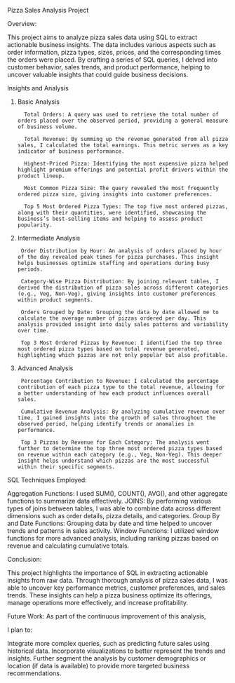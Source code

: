 Pizza Sales Analysis Project

Overview:

This project aims to analyze pizza sales data using SQL to extract actionable business insights. The data includes various aspects such as order information, pizza types, sizes, prices, and the corresponding times the orders were placed. By crafting a series of SQL queries, I delved into customer behavior, sales trends, and product performance, helping to uncover valuable insights that could guide business decisions.

Insights and Analysis

1. Basic Analysis
   
         Total Orders: A query was used to retrieve the total number of orders placed over the observed period, providing a general measure of business volume.
   
         Total Revenue: By summing up the revenue generated from all pizza sales, I calculated the total earnings. This metric serves as a key indicator of business performance.
   
         Highest-Priced Pizza: Identifying the most expensive pizza helped highlight premium offerings and potential profit drivers within the product lineup.
   
         Most Common Pizza Size: The query revealed the most frequently ordered pizza size, giving insights into customer preferences.
   
         Top 5 Most Ordered Pizza Types: The top five most ordered pizzas, along with their quantities, were identified, showcasing the business’s best-selling items and helping to assess product popularity.
   
2. Intermediate Analysis
   
        Order Distribution by Hour: An analysis of orders placed by hour of the day revealed peak times for pizza purchases. This insight helps businesses optimize staffing and operations during busy periods.
   
        Category-Wise Pizza Distribution: By joining relevant tables, I derived the distribution of pizza sales across different categories (e.g., Veg, Non-Veg), giving insights into customer preferences within product segments.
   
        Orders Grouped by Date: Grouping the data by date allowed me to calculate the average number of pizzas ordered per day. This analysis provided insight into daily sales patterns and variability over time.
   
        Top 3 Most Ordered Pizzas by Revenue: I identified the top three most ordered pizza types based on total revenue generated, highlighting which pizzas are not only popular but also profitable.
   
3. Advanced Analysis

        Percentage Contribution to Revenue: I calculated the percentage contribution of each pizza type to the total revenue, allowing for a better understanding of how each product influences overall sales.
   
        Cumulative Revenue Analysis: By analyzing cumulative revenue over time, I gained insights into the growth of sales throughout the observed period, helping identify trends or anomalies in performance.
   
        Top 3 Pizzas by Revenue for Each Category: The analysis went further to determine the top three most ordered pizza types based on revenue within each category (e.g., Veg, Non-Veg). This deeper insight helps understand which pizzas are the most successful within their specific segments.

   
SQL Techniques Employed:

Aggregation Functions: I used SUM(), COUNT(), AVG(), and other aggregate functions to summarize data effectively.
JOINS: By performing various types of joins between tables, I was able to combine data across different dimensions such as order details, pizza details, and categories.
Group By and Date Functions: Grouping data by date and time helped to uncover trends and patterns in sales activity.
Window Functions: I utilized window functions for more advanced analysis, including ranking pizzas based on revenue and calculating cumulative totals.

Conclusion:

This project highlights the importance of SQL in extracting actionable insights from raw data. Through thorough analysis of pizza sales data, I was able to uncover key performance metrics, customer preferences, and sales trends. These insights can help a pizza business optimize its offerings, manage operations more effectively, and increase profitability.

Future Work:
As part of the continuous improvement of this analysis, 

I plan to:

Integrate more complex queries, such as predicting future sales using historical data.
Incorporate visualizations to better represent the trends and insights.
Further segment the analysis by customer demographics or location (if data is available) to provide more targeted business recommendations.









